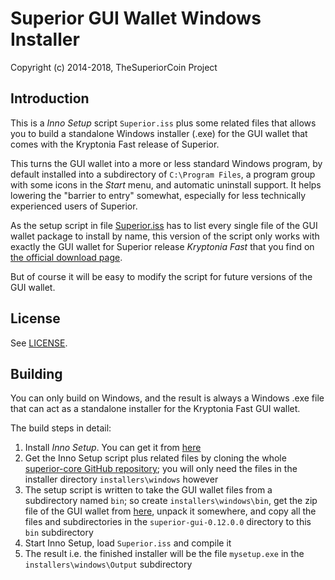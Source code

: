 # Superior GUI Wallet Windows Installer #

Copyright (c) 2014-2018, TheSuperiorCoin Project

## Introduction ##

This is a *Inno Setup* script `Superior.iss` plus some related files
that allows you to build a standalone Windows installer (.exe) for
the GUI wallet that comes with the Kryptonia Fast release of Superior.

This turns the GUI wallet into a more or less standard Windows program,
by default installed into a subdirectory of `C:\Program Files`, a
program group with some icons in the *Start* menu, and automatic
uninstall support. It helps lowering the "barrier to entry"
somewhat, especially for less technically experienced users of
Superior.

As the setup script in file [Superior.iss](Superior.iss) has to list every
single file of the GUI wallet package to install by name,
this version of the script only works with exactly the GUI wallet
for Superior release *Kryptonia Fast* that you find on
[the official download page](https://the-superior-coin/downloads/).

But of course it will be easy to modify the script for future
versions of the GUI wallet.

## License ##

See [LICENSE](LICENSE).

## Building ##

You can only build on Windows, and the result is always a
Windows .exe file that can act as a standalone installer for the
Kryptonia Fast GUI wallet.

The build steps in detail:

1. Install *Inno Setup*. You can get it from [here](http://www.jrsoftware.org/isdl.php)
2. Get the Inno Setup script plus related files by cloning the whole [superior-core GitHub repository](https://github.com/TheSuperiorCoin/GUIwallet); you will only need the files in the installer directory `installers\windows` however
3. The setup script is written to take the GUI wallet files from a subdirectory named `bin`; so create `installers\windows\bin`, get the zip file of the GUI wallet from [here](https://the-superior-coin/downloads/GUIwallet.zip), unpack it somewhere, and copy all the files and subdirectories in the `superior-gui-0.12.0.0` directory to this `bin` subdirectory
4. Start Inno Setup, load `Superior.iss` and compile it
5. The result i.e. the finished installer will be the file `mysetup.exe` in the `installers\windows\Output` subdirectory 

